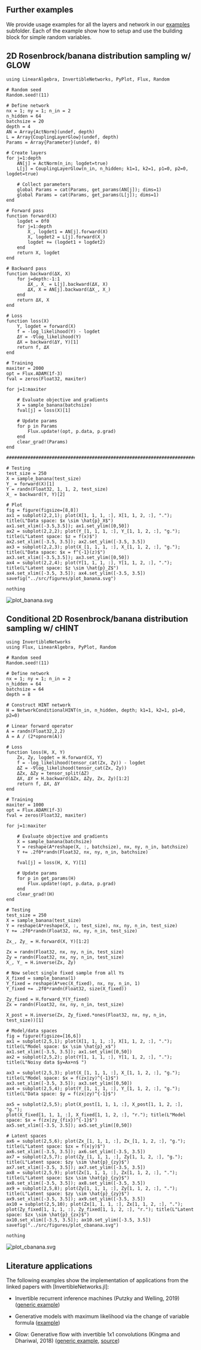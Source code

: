 ## Further examples

We provide usage examples for all the layers and network in our [examples](https://github.com/slimgroup/InvertibleNetworks.jl/tree/master/examples) subfolder. Each of the example show how to setup and use the building block for simple random variables.

## 2D Rosenbrock/banana distribution sampling w/ GLOW

```@example
using LinearAlgebra, InvertibleNetworks, PyPlot, Flux, Random

# Random seed
Random.seed!(11)

# Define network
nx = 1; ny = 1; n_in = 2
n_hidden = 64
batchsize = 20
depth = 4
AN = Array{ActNorm}(undef, depth)
L = Array{CouplingLayerGlow}(undef, depth)
Params = Array{Parameter}(undef, 0)

# Create layers
for j=1:depth
    AN[j] = ActNorm(n_in; logdet=true)
    L[j] = CouplingLayerGlow(n_in, n_hidden; k1=1, k2=1, p1=0, p2=0, logdet=true)

    # Collect parameters
    global Params = cat(Params, get_params(AN[j]); dims=1)
    global Params = cat(Params, get_params(L[j]); dims=1)
end

# Forward pass
function forward(X)
    logdet = 0f0
    for j=1:depth
        X_, logdet1 = AN[j].forward(X)
        X, logdet2 = L[j].forward(X_)
        logdet += (logdet1 + logdet2)
    end
    return X, logdet
end

# Backward pass
function backward(ΔX, X)
    for j=depth:-1:1
        ΔX_, X_ = L[j].backward(ΔX, X)
        ΔX, X = AN[j].backward(ΔX_, X_)
    end
    return ΔX, X
end

# Loss
function loss(X)
    Y, logdet = forward(X)
    f = -log_likelihood(Y) - logdet
    ΔY = -∇log_likelihood(Y)
    ΔX = backward(ΔY, Y)[1]
    return f, ΔX
end

# Training
maxiter = 2000
opt = Flux.ADAM(1f-3)
fval = zeros(Float32, maxiter)

for j=1:maxiter

    # Evaluate objective and gradients
    X = sample_banana(batchsize)
    fval[j] = loss(X)[1]

    # Update params
    for p in Params
        Flux.update!(opt, p.data, p.grad)
    end
    clear_grad!(Params)
end

####################################################################################################

# Testing
test_size = 250
X = sample_banana(test_size)
Y_ = forward(X)[1]
Y = randn(Float32, 1, 1, 2, test_size)
X_ = backward(Y, Y)[2]

# Plot
fig = figure(figsize=[8,8])
ax1 = subplot(2,2,1); plot(X[1, 1, 1, :], X[1, 1, 2, :], "."); title(L"Data space: $x \sim \hat{p}_X$")
ax1.set_xlim([-3.5,3.5]); ax1.set_ylim([0,50])
ax2 = subplot(2,2,2); plot(Y_[1, 1, 1, :], Y_[1, 1, 2, :], "g."); title(L"Latent space: $z = f(x)$")
ax2.set_xlim([-3.5, 3.5]); ax2.set_ylim([-3.5, 3.5])
ax3 = subplot(2,2,3); plot(X_[1, 1, 1, :], X_[1, 1, 2, :], "g."); title(L"Data space: $x = f^{-1}(z)$")
ax3.set_xlim([-3.5,3.5]); ax3.set_ylim([0,50])
ax4 = subplot(2,2,4); plot(Y[1, 1, 1, :], Y[1, 1, 2, :], "."); title(L"Latent space: $z \sim \hat{p}_Z$")
ax4.set_xlim([-3.5, 3.5]); ax4.set_ylim([-3.5, 3.5])
savefig("../src/figures/plot_banana.svg")

nothing
```
![plot_banana.svg](figures/plot_banana.svg)


## Conditional 2D Rosenbrock/banana distribution sampling w/ cHINT

```@example cbanana
using InvertibleNetworks
using Flux, LinearAlgebra, PyPlot, Random

# Random seed
Random.seed!(11)

# Define network
nx = 1; ny = 1; n_in = 2
n_hidden = 64
batchsize = 64
depth = 8

# Construct HINT network
H = NetworkConditionalHINT(n_in, n_hidden, depth; k1=1, k2=1, p1=0, p2=0)

# Linear forward operator
A = randn(Float32,2,2)
A = A / (2*opnorm(A))

# Loss
function loss(H, X, Y)
    Zx, Zy, logdet = H.forward(X, Y)
    f = -log_likelihood(tensor_cat(Zx, Zy)) - logdet
    ΔZ = -∇log_likelihood(tensor_cat(Zx, Zy))
    ΔZx, ΔZy = tensor_split(ΔZ)
    ΔX, ΔY = H.backward(ΔZx, ΔZy, Zx, Zy)[1:2]
    return f, ΔX, ΔY
end

# Training
maxiter = 1000
opt = Flux.ADAM(1f-3)
fval = zeros(Float32, maxiter)

for j=1:maxiter

    # Evaluate objective and gradients
    X = sample_banana(batchsize)
    Y = reshape(A*reshape(X, :, batchsize), nx, ny, n_in, batchsize)
    Y += .2f0*randn(Float32, nx, ny, n_in, batchsize)

    fval[j] = loss(H, X, Y)[1]

    # Update params
    for p in get_params(H)
        Flux.update!(opt, p.data, p.grad)
    end
    clear_grad!(H)
end

# Testing
test_size = 250
X = sample_banana(test_size)
Y = reshape(A*reshape(X, :, test_size), nx, ny, n_in, test_size)
Y += .2f0*randn(Float32, nx, ny, n_in, test_size)

Zx_, Zy_ = H.forward(X, Y)[1:2]

Zx = randn(Float32, nx, ny, n_in, test_size)
Zy = randn(Float32, nx, ny, n_in, test_size)
X_, Y_ = H.inverse(Zx, Zy)

# Now select single fixed sample from all Ys
X_fixed = sample_banana(1)
Y_fixed = reshape(A*vec(X_fixed), nx, ny, n_in, 1)
Y_fixed += .2f0*randn(Float32, size(X_fixed))

Zy_fixed = H.forward_Y(Y_fixed)
Zx = randn(Float32, nx, ny, n_in, test_size)

X_post = H.inverse(Zx, Zy_fixed.*ones(Float32, nx, ny, n_in, test_size))[1]

# Model/data spaces
fig = figure(figsize=[16,6])
ax1 = subplot(2,5,1); plot(X[1, 1, 1, :], X[1, 1, 2, :], "."); title(L"Model space: $x \sim \hat{p}_x$")
ax1.set_xlim([-3.5, 3.5]); ax1.set_ylim([0,50])
ax2 = subplot(2,5,2); plot(Y[1, 1, 1, :], Y[1, 1, 2, :], "."); title(L"Noisy data $y=Ax+n$ ")

ax3 = subplot(2,5,3); plot(X_[1, 1, 1, :], X_[1, 1, 2, :], "g."); title(L"Model space: $x = f(zx|zy)^{-1}$")
ax3.set_xlim([-3.5, 3.5]); ax3.set_ylim([0,50])
ax4 = subplot(2,5,4); plot(Y_[1, 1, 1, :], Y_[1, 1, 2, :], "g."); title(L"Data space: $y = f(zx|zy)^{-1}$")

ax5 = subplot(2,5,5); plot(X_post[1, 1, 1, :], X_post[1, 1, 2, :], "g."); 
plot(X_fixed[1, 1, 1, :], X_fixed[1, 1, 2, :], "r."); title(L"Model space: $x = f(zx|zy_{fix})^{-1}$")
ax5.set_xlim([-3.5, 3.5]); ax5.set_ylim([0,50])

# Latent spaces
ax6 = subplot(2,5,6); plot(Zx_[1, 1, 1, :], Zx_[1, 1, 2, :], "g."); title(L"Latent space: $zx = f(x|y)$")
ax6.set_xlim([-3.5, 3.5]); ax6.set_ylim([-3.5, 3.5])
ax7 = subplot(2,5,7); plot(Zy_[1, 1, 1, :], Zy[1, 1, 2, :], "g."); title(L"Latent space: $zy \sim \hat{p}_{zy}$")
ax7.set_xlim([-3.5, 3.5]); ax7.set_ylim([-3.5, 3.5])
ax8 = subplot(2,5,9); plot(Zx[1, 1, 1, :], Zx[1, 1, 2, :], ".");  title(L"Latent space: $zx \sim \hat{p}_{zy}$")
ax8.set_xlim([-3.5, 3.5]); ax8.set_ylim([-3.5, 3.5])
ax9 = subplot(2,5,8); plot(Zy[1, 1, 1, :], Zy[1, 1, 2, :], "."); title(L"Latent space: $zy \sim \hat{p}_{zy}$")
ax9.set_xlim([-3.5, 3.5]); ax9.set_ylim([-3.5, 3.5])
ax10 = subplot(2,5,10); plot(Zx[1, 1, 1, :], Zx[1, 1, 2, :], "."); 
plot(Zy_fixed[1, 1, 1, :], Zy_fixed[1, 1, 2, :], "r."); title(L"Latent space: $zx \sim \hat{p}_{zx}$")
ax10.set_xlim([-3.5, 3.5]); ax10.set_ylim([-3.5, 3.5])
savefig("../src/figures/plot_cbanana.svg")

nothing
```
![plot_cbanana.svg](figures/plot_cbanana.svg)


## Literature applications

The following examples show the implementation of applications from the linked papers with [InvertibleNetworks.jl]:

- Invertible recurrent inference machines (Putzky and Welling, 2019) ([generic example](https://github.com/slimgroup/InvertibleNetworks.jl/tree/master/examples/networks/network_irim.jl))

- Generative models with maximum likelihood via the change of variable formula ([example](https://github.com/slimgroup/InvertibleNetworks.jl/tree/master/examples/applications/application_glow_banana_dist.jl))

- Glow: Generative flow with invertible 1x1 convolutions (Kingma and Dhariwal, 2018) ([generic example](https://github.com/slimgroup/InvertibleNetworks.jl/tree/master/examples/networks/network_glow.jl), [source](https://github.com/slimgroup/InvertibleNetworks.jl/tree/master/src/networks/invertible_network_glow.jl))
